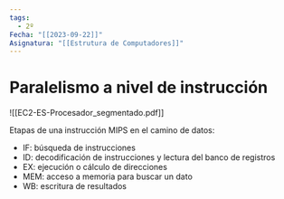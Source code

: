 ```yaml
---
tags:
  - 2º
Fecha: "[[2023-09-22]]"
Asignatura: "[[Estrutura de Computadores]]"
---
```

# Paralelismo a nivel de instrucción

![[EC2-ES-Procesador_segmentado.pdf]]


Etapas de una instrucción MIPS en el camino de datos:
* IF: búsqueda de instrucciones
* ID: decodificación de instrucciones y lectura del banco de registros
* EX: ejecución o cálculo de direcciones 
* MEM: acceso a memoria para buscar un dato 
* WB: escritura de resultados